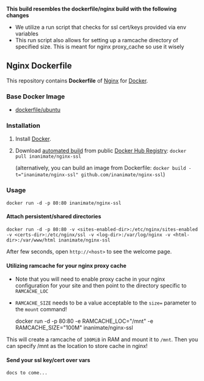 **This build resembles the dockerfile/nginx build with the following changes**

* We utilize a run script that checks for ssl cert/keys provided via env variables
* This run script also allows for setting up a ramcache directory of specified size. This is meant for nginx proxy_cache so use it wisely

## Nginx Dockerfile

This repository contains **Dockerfile** of [Nginx](http://nginx.org/) for [Docker](https://www.docker.com/).


### Base Docker Image

* [dockerfile/ubuntu](http://dockerfile.github.io/#/ubuntu)


### Installation

1. Install [Docker](https://www.docker.com/).

2. Download [automated build](https://registry.hub.docker.com/u/inanimate/nginx-ssl/) from public [Docker Hub Registry](https://registry.hub.docker.com/): `docker pull inanimate/nginx-ssl`

   (alternatively, you can build an image from Dockerfile: `docker build -t="inanimate/nginx-ssl" github.com/inanimate/nginx-ssl`)


### Usage

    docker run -d -p 80:80 inanimate/nginx-ssl

#### Attach persistent/shared directories

    docker run -d -p 80:80 -v <sites-enabled-dir>:/etc/nginx/sites-enabled -v <certs-dir>:/etc/nginx/ssl -v <log-dir>:/var/log/nginx -v <html-dir>:/var/www/html inanimate/nginx-ssl

After few seconds, open `http://<host>` to see the welcome page.

#### Utilizing ramcache for your nginx proxy cache

* Note that you will need to enable proxy cache in your nginx configuration for your site and then point to the directory specific to `RAMCACHE_LOC`
* `RAMCACHE_SIZE` needs to be a value acceptable to the `size=` parameter to the `mount` command!

    docker run -d -p 80:80 -e RAMCACHE_LOC="/mnt" -e RAMCACHE_SIZE="100M" inanimate/nginx-ssl

This will create a ramcache of `100MiB` in RAM and mount it to `/mnt`. Then you can specify /mnt as the location to store cache in nginx!

#### Send your ssl key/cert over vars

    docs to come...

